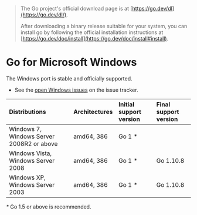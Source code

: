 
> The Go project's official download page is at [https://go.dev/dl](https://go.dev/dl/).
>
> After downloading a binary release suitable for your system, you can install go by following  the official installation instructions at [https://go.dev/doc/install](https://go.dev/doc/install#install).


# Go for Microsoft Windows

The Windows port is stable and officially supported.

  * See the [open Windows issues](https://github.com/golang/go/issues?q=is%3Aopen+is%3Aissue+label%3Aos-windows) on the issue tracker.

| **Distributions**                         | **Architectures** | **Initial support version** | **Final support version** |
|:------------------------------------------|:------------------|:----------------------------|:----------|
| Windows 7, Windows Server 2008R2 or above | amd64, 386        | Go 1 _*_                    |           |
| Windows Vista, Windows Server 2008        | amd64, 386        | Go 1 _*_                    | Go 1.10.8 |
| Windows XP, Windows Server 2003           | amd64, 386        | Go 1 _*_                    | Go 1.10.8 |

_*_ Go 1.5 or above is recommended.
